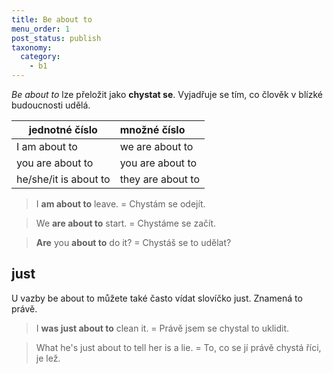 ```yaml
---
title: Be about to
menu_order: 1
post_status: publish
taxonomy:
  category:
    - b1
---
```


_Be about to_ lze přeložit jako **chystat se**. Vyjadřuje se tím, co člověk v blízké budoucnosti udělá.

| jednotné číslo        | množné číslo      |
| --------------------- | :---------------- |
| I am about to         | we are about to   |
| you are about to      | you are about to  |
| he/she/it is about to | they are about to |

> I **am about to** leave. = Chystám se odejít.

> We **are about to** start. = Chystáme se začít.

> **Are** you **about to** do it? = Chystáš se to udělat?

## just

U vazby be about to můžete také často vídat slovíčko just. Znamená to právě.

> I **was just about to** clean it. = Právě jsem se chystal to uklidit.

> What he's just about to tell her is a lie. = To, co se jí právě chystá říci, je lež.
